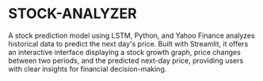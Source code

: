 # STOCK-ANALYZER
A stock prediction model using LSTM, Python, and Yahoo Finance analyzes historical data to predict the next day's price. Built with Streamlit, it offers an interactive interface displaying a stock growth graph, price changes between two periods, and the predicted next-day price, providing users with clear insights for financial decision-making.

